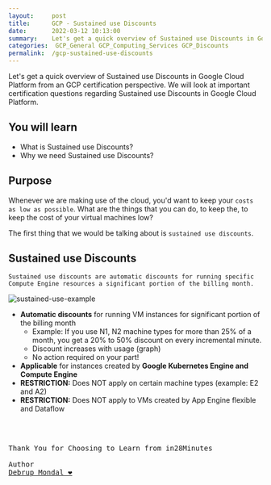 ```yaml
---
layout:     post
title:      GCP - Sustained use Discounts 
date:       2022-03-12 10:13:00
summary:    Let's get a quick overview of Sustained use Discounts in Google Cloud Platform from an GCP certification perspective. We will look at important certification questions regarding Sustained use Discounts in Google Cloud Platform.
categories:  GCP_General GCP_Computing_Services GCP_Discounts
permalink:  /gcp-sustained-use-discounts
---
```

Let's get a quick overview of Sustained use Discounts in Google Cloud Platform from an GCP certification perspective. We will look at important certification questions regarding Sustained use Discounts in Google Cloud Platform.

## You will learn

- What is Sustained use Discounts?
- Why we need Sustained use Discounts?

## Purpose

Whenever we are making use of the cloud, you'd want to keep your `costs as low as possible`.
What are the things that you can do, to keep the, to keep the cost of your virtual machines low?

The first thing that we would be talking about is `sustained use discounts`. 

## Sustained use Discounts

`Sustained use discounts are automatic discounts for running specific Compute Engine resources a significant portion of the billing month.`

![sustained-use-example](https://user-images.githubusercontent.com/57451228/144966514-ffac5688-c824-4401-8eb2-9dfad0052b7b.png)

- **Automatic discounts** for running VM instances for significant portion of the billing month
  - Example: If you use N1, N2 machine types for more than 25% of a month, you get a 20% to 50% discount on every incremental minute.
  - Discount increases with usage (graph)
  - No action required on your part!
- **Applicable** for instances created by **Google Kubernetes Engine and Compute Engine**
- **RESTRICTION:** Does NOT apply on certain machine types (example: E2 and A2)
- **RESTRICTION:** Does NOT apply to VMs created by App Engine flexible and Dataflow




<BR/>
<BR/>

<pre>
Thank You for Choosing to Learn from in28Minutes

Author
<a href="https://www.linkedin.com/in/debrup-365/">Debrup Mondal ❤️</a>
